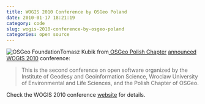 ```yaml
---
title: WOGIS 2010 Conference by OSGeo Poland
date: 2010-01-17 18:21:19
category: code
slug: wogis-2010-conference-by-osgeo-poland
categories: open source
---
```


![OSGeo Foundation](/images/logos/osgeo-logo.png)Tomasz Kubik from[ OSGeo Polish Chapter](http://www.osgeo.org/pl) [announced](http://lists.osgeo.org/pipermail/discuss/2010-January/006628.html) [WOGIS 2010](http://www.gislab.up.wroc.pl/wogis2010/en/?page=1) conference:


> This is the second conference on open software organized by the Institute of Geodesy
> and Geoinformation Science, Wroclaw University of Environmental and Life Sciences,
> and the Polish Chapter of OSGeo.


Check the WOGIS 2010 conference [website](http://www.gislab.up.wroc.pl/wogis2010/en/?page=1) for details.
